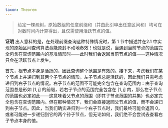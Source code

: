 ```yaml
---
taxon: Theorem
---
```

> 给定一棵疏树，原始数组的任意前缀和（并由此引申出任意区间和）均可在对数时间内计算得出，且仅需使用活跃节点的值。

**证明** 出人意料的是，在处理前缀查询这种特殊情况时，第 1 节中描述并在2.1 中实现的原始区间查询算法竟能原封不动地奏效！也就是说，当遇到当前节点的范围完全包含在查询范围内的基准情形时——此时我们会返回当前节点的值——这种情况只会在活跃节点上发生。

首先，根节点本身是活跃的，因此查询整个范围是有效的。接下来，考虑我们在某个节点上并递归到其两个子节点的情形。左子节点总是活跃的，因此我们只需考虑递归到右子节点的情况。右子节点的范围不可能完全包含在查询范围内：由于查询范围总是形如 $[1, j]$ 的前缀，若右子节点的范围完全包含在 $[1, j]$ 内，那么左子节点的范围也必定如此——这意味着父节点的范围（即其子节点范围的并集）也必定完全包含在查询范围内。但在那种情况下，我们会直接返回父节点的值，而不会递归到右子节点。因此，当我们确实递归到一个右子节点时，我们最终可能会返回 0，或者可能进一步递归到它的两个孙子节点，但无论如何，我们绝不会尝试去查看右子节点本身的值。
